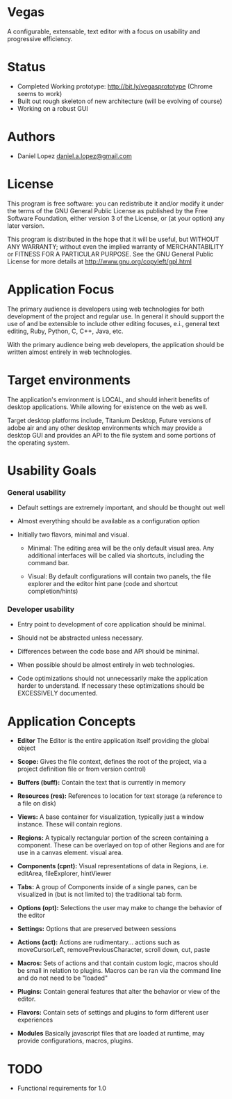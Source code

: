 Vegas
=====================

  A configurable, extensable, text editor with a focus on usability and
  progressive efficiency.

Status
=====================
* Completed Working prototype: http://bit.ly/vegasprototype (Chrome seems to work)
* Built out rough skeleton of new architecture (will be evolving of course)
* Working on a robust GUI

Authors
=====================
* Daniel Lopez <daniel.a.lopez@gmail.com>

License
=====================

  This program is free software: you can redistribute it and/or modify
  it under the terms of the GNU General Public License as published by
  the Free Software Foundation, either version 3 of the License, or
  (at your option) any later version.

  This program is distributed in the hope that it will be useful,
  but WITHOUT ANY WARRANTY; without even the implied warranty of
  MERCHANTABILITY or FITNESS FOR A PARTICULAR PURPOSE.  See the
  GNU General Public License for more details at
  http://www.gnu.org/copyleft/gpl.html

Application Focus
=====================

  The primary audience is developers using web technologies for both development
  of the project and regular use. In general it should support the use of and be
  extensible to include other editing focuses, e.i., general text editing, Ruby,
  Python, C, C++, Java, etc.

  With the primary audience being web developers, the application should be
  written almost entirely in web technologies.

Target environments
=====================

  The application's environment is LOCAL, and should inherit benefits of
  desktop applications. While allowing for existence on the web as well.

  Target desktop platforms include, Titanium Desktop, Future versions of
  adobe air and any other desktop environments which may provide a desktop
  GUI and provides an API to the file system and some portions of the operating
  system.

 Usability Goals
=====================

### General usability ###

  - Default settings are extremely important, and should be thought out well

  - Almost everything should be available as a configuration option

  - Initially two flavors, minimal and visual.

     - Minimal: The editing area will be the only default visual area. Any
     additional interfaces will be called via shortcuts, including the command
     bar.

     - Visual: By default configurations will contain two panels, the file
     explorer and the editor hint pane (code and shortcut completion/hints)

### Developer usability ###

  - Entry point to development of core application should be minimal.

  - Should not be abstracted unless necessary.

  - Differences between the code base and API should be minimal.

  - When possible should be almost entirely in web technologies.

  - Code optimizations should not unnecessarily make the application harder
   to understand. If necessary these optimizations should be EXCESSIVELY
   documented.

Application Concepts
=====================

  - **Editor**
     The Editor is the entire application itself providing the global object

  - **Scope:**
     Gives the file context, defines the root of the project, via a project
     definition file or from version control)

  - **Buffers (buff):**
     Contain the text that is currently in memory

  - **Resources (res):**
     References to location for text storage (a reference to a file on disk)

  - **Views:**
     A base container for visualization, typically just a window instance. These
     will contain regions.

  - **Regions:**
     A typically rectangular portion of the screen containing a component. These
     can be overlayed on top of other Regions and are for use in a canvas element.
     visual area.

  - **Components (cpnt):**
     Visual representations of data in Regions, i.e. editArea, fileExplorer, hintViewer

  - **Tabs:**
     A group of Components inside of a single panes, can be visualized in (but
     is not limited to) the traditional tab form.

  - **Options (opt):**
      Selections the user may make to change the behavior of the editor

  - **Settings:**
      Options that are preserved between sessions

  - **Actions (act):**
     Actions are rudimentary... actions such as moveCursorLeft, removePreviousCharacter, scroll down, cut, paste

  - **Macros:**
     Sets of actions and that contain custom logic, macros should be small
     in relation to plugins. Macros can be ran via the command line and do not
     need to be "loaded"

  - **Plugins:**
     Contain general features that alter the behavior or view of the editor.

  - **Flavors:**
     Contain sets of settings and plugins to form different user experiences

  - **Modules**
     Basically javascript files that are loaded at runtime, may provide
     configurations, macros, plugins.

TODO
=====================
* Functional requirements for 1.0
